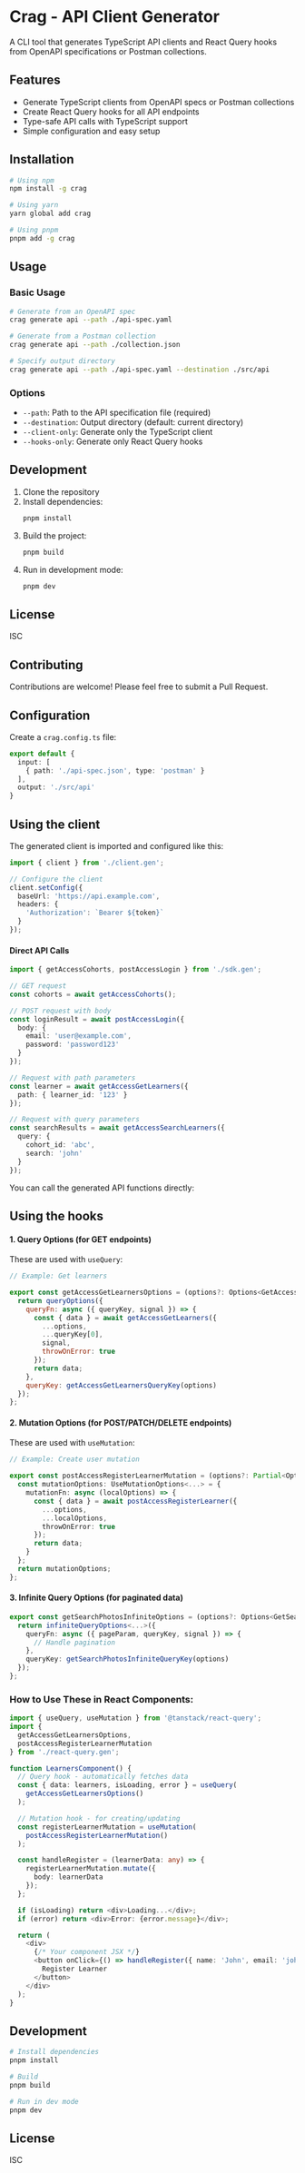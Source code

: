 # Crag - API Client Generator

A CLI tool that generates TypeScript API clients and React Query hooks from OpenAPI specifications or Postman collections.

## Features

- Generate TypeScript clients from OpenAPI specs or Postman collections
- Create React Query hooks for all API endpoints
- Type-safe API calls with TypeScript support
- Simple configuration and easy setup

## Installation

```bash
# Using npm
npm install -g crag

# Using yarn
yarn global add crag

# Using pnpm
pnpm add -g crag
```

## Usage

### Basic Usage

```bash
# Generate from an OpenAPI spec
crag generate api --path ./api-spec.yaml

# Generate from a Postman collection
crag generate api --path ./collection.json

# Specify output directory
crag generate api --path ./api-spec.yaml --destination ./src/api
```

### Options

- `--path`: Path to the API specification file (required)
- `--destination`: Output directory (default: current directory)
- `--client-only`: Generate only the TypeScript client
- `--hooks-only`: Generate only React Query hooks

## Development

1. Clone the repository
2. Install dependencies:
   ```bash
   pnpm install
   ```
3. Build the project:
   ```bash
   pnpm build
   ```
4. Run in development mode:
   ```bash
   pnpm dev
   ```

## License

ISC

## Contributing

Contributions are welcome! Please feel free to submit a Pull Request.

## Configuration

Create a `crag.config.ts` file:

```typescript
export default {
  input: [
    { path: './api-spec.json', type: 'postman' }
  ],
  output: './src/api'
}
```

## Using the client

The generated client is imported and configured like this:

```typescript
import { client } from './client.gen';

// Configure the client
client.setConfig({
  baseUrl: 'https://api.example.com',
  headers: {
    'Authorization': `Bearer ${token}`
  }
});
```

#### Direct API Calls

```typescript
import { getAccessCohorts, postAccessLogin } from './sdk.gen';

// GET request
const cohorts = await getAccessCohorts();

// POST request with body
const loginResult = await postAccessLogin({
  body: {
    email: 'user@example.com',
    password: 'password123'
  }
});

// Request with path parameters
const learner = await getAccessGetLearners({
  path: { learner_id: '123' }
});

// Request with query parameters
const searchResults = await getAccessSearchLearners({
  query: { 
    cohort_id: 'abc',
    search: 'john' 
  }
});
```

You can call the generated API functions directly:

## Using the hooks

#### 1. Query Options (for GET endpoints)

These are used with ```useQuery```:

```javascript
// Example: Get learners

export const getAccessGetLearnersOptions = (options?: Options<GetAccessGetLearnersData>) => {
  return queryOptions({
    queryFn: async ({ queryKey, signal }) => {
      const { data } = await getAccessGetLearners({
        ...options,
        ...queryKey[0],
        signal,
        throwOnError: true
      });
      return data;
    },
    queryKey: getAccessGetLearnersQueryKey(options)
  });
};
```

#### 2. Mutation Options (for POST/PATCH/DELETE endpoints)

These are used with ```useMutation```:

```typescript
// Example: Create user mutation

export const postAccessRegisterLearnerMutation = (options?: Partial<Options<PostAccessRegisterLearnerData>>): UseMutationOptions<...> => {
  const mutationOptions: UseMutationOptions<...> = {
    mutationFn: async (localOptions) => {
      const { data } = await postAccessRegisterLearner({
        ...options,
        ...localOptions,
        throwOnError: true
      });
      return data;
    }
  };
  return mutationOptions;
};
```

#### 3. Infinite Query Options (for paginated data)

```typescript
export const getSearchPhotosInfiniteOptions = (options?: Options<GetSearchPhotosData>) => {
  return infiniteQueryOptions<...>({
    queryFn: async ({ pageParam, queryKey, signal }) => {
      // Handle pagination
    },
    queryKey: getSearchPhotosInfiniteQueryKey(options)
  });
};
```

### How to Use These in React Components:

```typescript
import { useQuery, useMutation } from '@tanstack/react-query';
import { 
  getAccessGetLearnersOptions, 
  postAccessRegisterLearnerMutation 
} from './react-query.gen';

function LearnersComponent() {
  // Query hook - automatically fetches data
  const { data: learners, isLoading, error } = useQuery(
    getAccessGetLearnersOptions()
  );

  // Mutation hook - for creating/updating
  const registerLearnerMutation = useMutation(
    postAccessRegisterLearnerMutation()
  );

  const handleRegister = (learnerData: any) => {
    registerLearnerMutation.mutate({
      body: learnerData
    });
  };

  if (isLoading) return <div>Loading...</div>;
  if (error) return <div>Error: {error.message}</div>;

  return (
    <div>
      {/* Your component JSX */}
      <button onClick={() => handleRegister({ name: 'John', email: 'john@example.com' })}>
        Register Learner
      </button>
    </div>
  );
}
```

## Development

```bash
# Install dependencies
pnpm install

# Build
pnpm build

# Run in dev mode
pnpm dev
```

## License

ISC